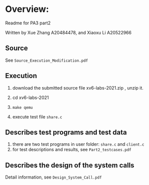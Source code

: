 # Overview: 

Readme for PA3 part2

Written by Xue Zhang A20484478, and Xiaoxu Li A20522966

## Source

See `Source_Execution_Modification.pdf`

## Execution

1. download the submitted source file xv6-labs-2021.zip , unzip it.

2. cd xv6-labs-2021

3. `make qemu`

4. execute test file `share.c`

## Describes test programs and test data

1. there are two test programs in user folder: `share.c` and `client.c`
2. for test descriptions and results, see `Part2_testcases.pdf`

## Describes the design of the system calls

Detail information, see `Design_System_Call.pdf`

